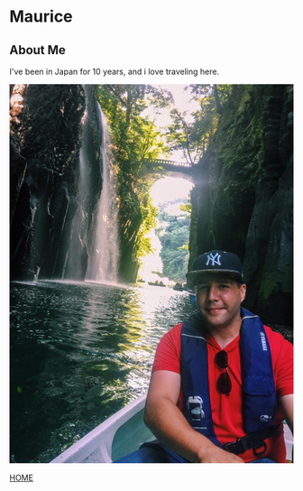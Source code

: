 # Maurice

## About Me

I've been in Japan for 10 years, and i love traveling here.

![ME](mewaterfall.JPG)

[HOME](index.md)
